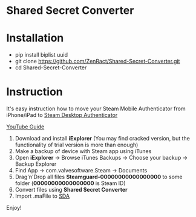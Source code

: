 # Shared Secret Converter
# Installation
- pip install biplist uuid
- git clone https://github.com/ZenRact/Shared-Secret-Converter.git
- cd Shared-Secret-Converter

# Instruction
It's easy instruction how to move your Steam Mobile Authenticator from iPhone/iPad to [Steam Desktop Authenticator](https://github.com/Jessecar96/SteamDesktopAuthenticator)

[YouTube Guide](https://youtu.be/CuDsmVhAU2U)

1. Download and install __iExplorer__ (You may find cracked version, but the functionality of trial version is more than enough)
2. Make a backup of device with Steam app using iTunes
3. Open __iExplorer__ -> Browse iTunes Backups -> Choose your backup -> Backup Explorer
4. Find App -> com.valvesoftware.Steam -> Documents
5. Drag'n'Drop all files __Steamguard-00000000000000000__ to some folder (__00000000000000000__ is Steam ID)
6. Convert files using __Shared Secret Converter__
7. Import .maFile to [SDA](https://github.com/Jessecar96/SteamDesktopAuthenticator)

Enjoy!
